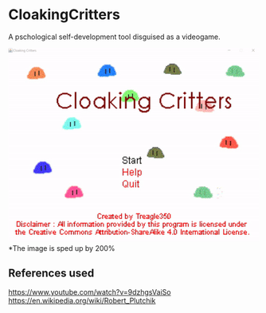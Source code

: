 # CloakingCritters
A pschological self-development tool disguised as a videogame.

![Demonstration](https://github.com/Treagle350/CloakingCritters/blob/master/Demo.gif)
*The image is sped up by 200%

## References used
https://www.youtube.com/watch?v=9dzhgsVaiSo
https://en.wikipedia.org/wiki/Robert_Plutchik
